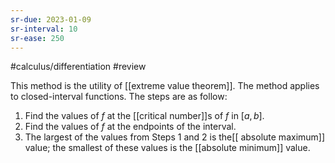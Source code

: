 ```yaml
---
sr-due: 2023-01-09
sr-interval: 10
sr-ease: 250
---
```

#calculus/differentiation #review 

This method is the utility of [[extreme value theorem]]. The method applies to closed-interval functions. The steps are as follow: 
1. Find the values of $f$ at the [[critical number]]s of $f$ in $[a,b]$.
2. Find the values of $f$ at the endpoints of the interval.
3. The largest of the values from Steps $1$ and $2$ is the[[ absolute maximum]] value; the smallest of these values is the [[absolute minimum]] value.
 